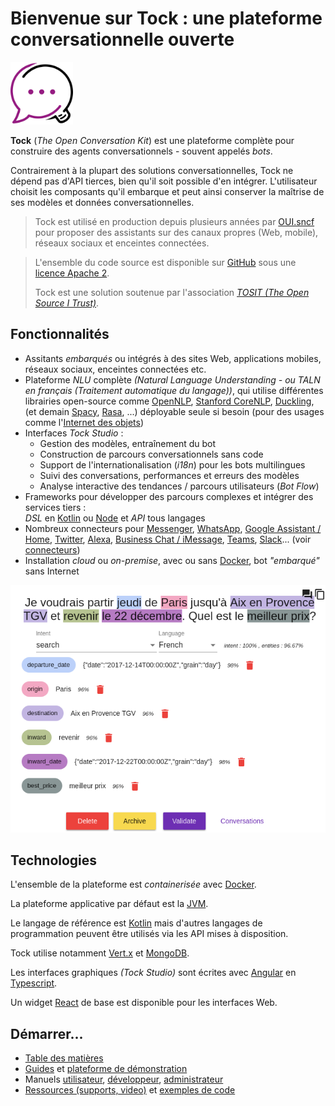 # Bienvenue sur Tock : une plateforme conversationnelle ouverte

<img alt="Logo Tock" src="assets/images/logo.svg" style="width: 100px;">


**Tock** (*The Open Conversation Kit*) est une plateforme complète pour construire des agents conversationnels - souvent appelés _bots_. 

Contrairement à la plupart des solutions conversationnelles, Tock ne dépend pas d'API tierces, bien qu'il soit possible d'en intégrer.
L'utilisateur choisit les composants qu'il embarque et peut ainsi conserver la maîtrise de ses modèles et données conversationnelles.

> Tock est utilisé en production depuis plusieurs années par [OUI.sncf](https://www.oui.sncf/services/assistant) pour
> proposer des assistants sur des canaux propres (Web, mobile), réseaux sociaux et enceintes connectées.

> L'ensemble du code source est disponible sur 
> [GitHub](https://github.com/theopenconversationkit/tock) 
> sous une [licence Apache 2](https://github.com/theopenconversationkit/tock/blob/master/LICENSE). 
>
> Tock est une solution soutenue par l'association [_TOSIT (The Open Source I Trust)_](http://tosit.fr/).


## Fonctionnalités

* Assitants _embarqués_ ou intégrés à des sites Web, applications mobiles, réseaux sociaux, enceintes connectées etc.
* Plateforme _NLU_ complète _(Natural Language Understanding - ou TALN en français (Traitement automatique du langage))_, qui utilise différentes librairies open-source comme
[OpenNLP](https://opennlp.apache.org/), [Stanford CoreNLP](https://stanfordnlp.github.io/CoreNLP/), [Duckling](https://github.com/facebook/duckling),
(et demain [Spacy](https://spacy.io/), [Rasa](https://rasa.com/), ...)
déployable seule si besoin (pour des usages comme l'[Internet des objets](https://fr.wikipedia.org/wiki/Internet_des_objets))
* Interfaces _Tock Studio_ :
    * Gestion des modèles, entraînement du bot
    * Construction de parcours conversationnels sans code
    * Support de l'internationalisation (_i18n_) pour les bots multilingues
    * Suivi des conversations, performances et erreurs des modèles
    * Analyse interactive des tendances / parcours utilisateurs (_Bot Flow_)
* Frameworks pour développer des parcours complexes et intégrer des services tiers : <br/> _DSL_ en [Kotlin](https://kotlinlang.org/) ou [Node](https://nodejs.org) et _API_ tous langages
* Nombreux connecteurs pour [Messenger](https://www.messenger.com/), [WhatsApp](https://www.whatsapp.com/), 
[Google Assistant / Home](https://assistant.google.com/), [Twitter](https://twitter.com/), [Alexa](https://alexa.amazon.com/), 
[Business Chat / iMessage](https://www.apple.com/fr/ios/business-chat/), [Teams](https://products.office.com/fr-fr/microsoft-teams/), 
[Slack](https://slack.com/)... (voir [connecteurs](utilisateur/canaux.md))
* Installation _cloud_ ou _on-premise_, avec ou sans [Docker](https://www.docker.com/), 
bot _"embarqué"_ sans Internet 

![Interface d'admin NLU - qualification de phrase](img/tock-nlp-admin.png "Exemple de qualification de phrase")

## Technologies

L'ensemble de la plateforme est _containerisée_ avec [Docker](https://www.docker.com/). 

La plateforme applicative par défaut est la [JVM](https://fr.wikipedia.org/wiki/Machine_virtuelle_Java).
 
Le langage de référence est [Kotlin](https://kotlinlang.org/) mais d'autres langages de programmation peuvent être utilisés via les API mises à disposition.
 
Tock utilise notamment [Vert.x](http://vertx.io/) et [MongoDB](https://www.mongodb.com ). 

Les interfaces graphiques _(Tock Studio)_ sont écrites avec [Angular](https://angular.io/) en [Typescript](https://www.typescriptlang.org/).

Un widget [React](https://reactjs.org) de base est disponible pour les interfaces Web.

## Démarrer...

* [Table des matières](toc.md)
* [Guides](guide/studio.md) et [plateforme de démonstration](https://demo.tock.ai/)
* Manuels [utilisateur](utilisateur/concepts.md), [développeur](dev/modes.md), [administrateur](admin/architecture.md)
* [Ressources (supports, video)](apropos/ressources.md) et [exemples de code](dev/exemples-code.md)

